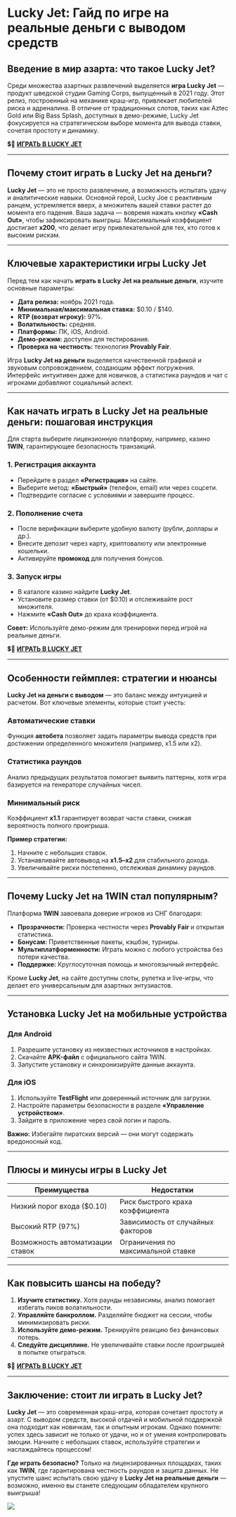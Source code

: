 # Lucky Jet: Гайд по игре на реальные деньги с выводом средств  

## Введение в мир азарта: что такое Lucky Jet?  
Среди множества азартных развлечений выделяется **игра Lucky Jet** — продукт шведской студии Gaming Corps, выпущенный в 2021 году. Этот релиз, построенный на механике краш-игр, привлекает любителей риска и адреналина. В отличие от традиционных слотов, таких как Aztec Gold или Big Bass Splash, доступных в демо-режиме, Lucky Jet фокусируется на стратегическом выборе момента для вывода ставки, сочетая простоту и динамику.  

💲🎰 [**ИГРАТЬ В LUCKY JET**](https://clck.ru/3MnHdF "ИГРАТЬ В LUCKY JET")

---

## Почему стоит играть в Lucky Jet на деньги?  
**Lucky Jet** — это не просто развлечение, а возможность испытать удачу и аналитические навыки. Основной герой, Lucky Joe с реактивным ранцем, устремляется вверх, а множитель вашей ставки растет до момента его падения. Ваша задача — вовремя нажать кнопку **«Cash Out»**, чтобы зафиксировать выигрыш. Максимальный коэффициент достигает **x200**, что делает игру привлекательной для тех, кто готов к высоким рискам.  

---

## Ключевые характеристики игры Lucky Jet  
Перед тем как начать **играть в Lucky Jet на реальные деньги**, изучите основные параметры:  

- **Дата релиза:** ноябрь 2021 года.  
- **Минимальная/максимальная ставка:** $0.10 / $140.  
- **RTP (возврат игроку):** 97%.  
- **Волатильность:** средняя.  
- **Платформы:** ПК, iOS, Android.  
- **Демо-режим:** доступен для тестирования.  
- **Проверка на честность:** технология **Provably Fair**.  

Игра **Lucky Jet на деньги** выделяется качественной графикой и звуковым сопровождением, создающим эффект погружения. Интерфейс интуитивен даже для новичков, а статистика раундов и чат с игроками добавляют социальный аспект.  

---

## Как начать играть в Lucky Jet на реальные деньги: пошаговая инструкция  
Для старта выберите лицензионную платформу, например, казино **1WIN**, гарантирующее безопасность транзакций.  

### 1. Регистрация аккаунта  
- Перейдите в раздел **«Регистрация»** на сайте.  
- Выберите метод: **«Быстрый»** (телефон, email) или через соцсети.  
- Подтвердите согласие с условиями и завершите процесс.  

### 2. Пополнение счета  
- После верификации выберите удобную валюту (рубли, доллары и др.).  
- Внесите депозит через карту, криптовалюту или электронные кошельки.  
- Активируйте **промокод** для получения бонусов.  

### 3. Запуск игры  
- В каталоге казино найдите **Lucky Jet**.  
- Установите размер ставки (от $0.10) и отслеживайте рост множителя.  
- Нажмите **«Cash Out»** до краха коэффициента.  

**Совет:** Используйте демо-режим для тренировки перед игрой на реальные деньги.

💲🎰 [**ИГРАТЬ В LUCKY JET**](https://clck.ru/3MnHdF "ИГРАТЬ В LUCKY JET")

---

## Особенности геймплея: стратегии и нюансы  
**Lucky Jet на деньги с выводом** — это баланс между интуицией и расчетом. Вот ключевые элементы, которые стоит учесть:  

### Автоматические ставки  
Функция **автобета** позволяет задать параметры вывода средств при достижении определенного множителя (например, x1.5 или x2).  

### Статистика раундов  
Анализ предыдущих результатов помогает выявить паттерны, хотя игра базируется на генераторе случайных чисел.  

### Минимальный риск  
Коэффициент **x1.1** гарантирует возврат части ставки, снижая вероятность полного проигрыша.  

**Пример стратегии:**  
1. Начните с небольших ставок.  
2. Устанавливайте автовывод на **x1.5–x2** для стабильного дохода.  
3. Увеличивайте риски постепенно, отслеживая динамику раундов.  

---

## Почему Lucky Jet на 1WIN стал популярным?  
Платформа **1WIN** завоевала доверие игроков из СНГ благодаря:  

- **Прозрачности:** Проверка честности через **Provably Fair** и открытая статистика.  
- **Бонусам:** Приветственные пакеты, кэшбэк, турниры.  
- **Мультиплатформенности:** Играть можно с любого устройства без потери качества.  
- **Поддержке:** Круглосуточная помощь и многоязычный интерфейс.  

Кроме **Lucky Jet**, на сайте доступны слоты, рулетка и live-игры, что делает его универсальным для азартных энтузиастов.  

---

## Установка Lucky Jet на мобильные устройства  

### Для Android  
1. Разрешите установку из неизвестных источников в настройках.  
2. Скачайте **APK-файл** с официального сайта 1WIN.  
3. Запустите установку и синхронизируйте данные аккаунта.  

### Для iOS  
1. Используйте **TestFlight** или доверенный источник для загрузки.  
2. Настройте параметры безопасности в разделе **«Управление устройством»**.  
3. Зайдите в приложение через свой логин и пароль.  

**Важно:** Избегайте пиратских версий — они могут содержать вредоносный код.  

---

## Плюсы и минусы игры в Lucky Jet  

| **Преимущества**                  | **Недостатки**                     |
|------------------------------------|-------------------------------------|
| Низкий порог входа ($0.10)         | Риск быстрого краха коэффициента    |
| Высокий RTP (97%)                  | Зависимость от случайных факторов  |
| Возможность автоматизации ставок   | Ограничения по максимальной ставке |

---

## Как повысить шансы на победу?  
1. **Изучите статистику.** Хотя раунды независимы, анализ помогает избегать пиков волатильности.  
2. **Управляйте банкроллом.** Разделяйте бюджет на сессии, чтобы минимизировать риски.  
3. **Используйте демо-режим.** Тренируйте реакцию без финансовых потерь.  
4. **Следуйте дисциплине.** Не увеличивайте ставки после проигрышей в попытке отыграться.

💲🎰 [**ИГРАТЬ В LUCKY JET**](https://clck.ru/3MnHdF "ИГРАТЬ В LUCKY JET")

---

## Заключение: стоит ли играть в Lucky Jet?  
**Lucky Jet** — это современная краш-игра, которая сочетает простоту и азарт. С выводом средств, высокой отдачей и мобильной поддержкой она подходит как новичкам, так и опытным игрокам. Однако помните: успех здесь зависит не только от удачи, но и от умения контролировать эмоции. Начните с небольших ставок, используйте стратегии и наслаждайтесь процессом!  

**Где играть безопасно?** Только на лицензированных площадках, таких как **1WIN**, где гарантирована честность раундов и защита данных. Не упустите шанс испытать свою удачу в **Lucky Jet на реальные деньги** — возможно, именно вы станете следующим обладателем крупного выигрыша!

[![](https://i.ibb.co/stvjx4d/Lucky-Jet.jpg)](https://clck.ru/3MnHdF)
